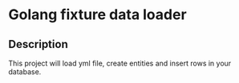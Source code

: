 # Golang fixture data loader

## Description

This project will load yml file, create entities and insert rows in your database.

